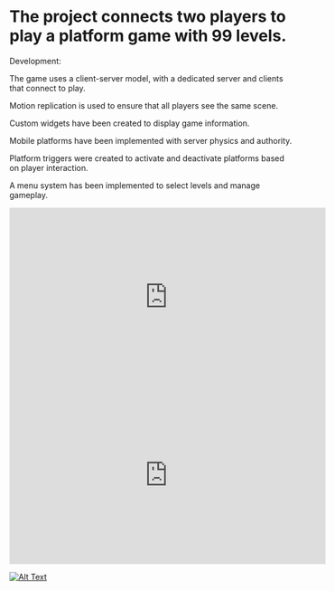 # The project connects two players to play a platform game with 99 levels.

Development:

The game uses a client-server model, with a dedicated server and clients that connect to play.

Motion replication is used to ensure that all players see the same scene.

Custom widgets have been created to display game information.

Mobile platforms have been implemented with server physics and authority.

Platform triggers were created to activate and deactivate platforms based on player interaction.

A menu system has been implemented to select levels and manage gameplay.

<iframe width="560" height="315" src="https://www.youtube.com/embed/a_O5_5yBl_w?si=Xupqh6s6NbOLj1b-" title="YouTube video player" frameborder="0" allow="accelerometer; autoplay; clipboard-write; encrypted-media; gyroscope; picture-in-picture; web-share" referrerpolicy="strict-origin-when-cross-origin" allowfullscreen></iframe>

<iframe width="560" height="315" src="https://www.youtube.com/embed/SEU_CODIGO_DO_VIDEO](https://www.youtube.com/watch?v=a_O5_5yBl_w" frameborder="0" allowfullscreen></iframe>

[![Alt Text](https://img.youtube.com/vi/a_O5_5yBl_w/0.jpg)](https://www.youtube.com/watch?v=a_O5_5yBl_w "Clique para assistir ao vídeo!")

<iframe width="640" height="360" src="" frameborder="0" allow="autoplay; fullscreen"></iframe>
